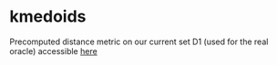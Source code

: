 # kmedoids

Precomputed distance metric on our current set D1 (used for the real oracle) accessible [here](https://drive.google.com/file/d/12zqAvnPKjUBvbP0O405CkL0-zY-iLudq/view?usp=sharing)
